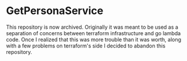 ﻿# GetPersonaService
This repository is now archived. Originally it was meant to be used as a separation of concerns between terraform infrastructure and go lambda code.
Once I realized that this was more trouble than it was worth, along with a few problems on terraform's side I decided to abandon this repository.
